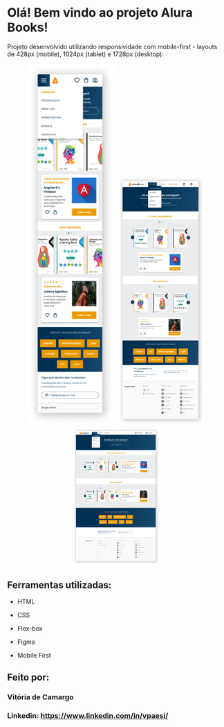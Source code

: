 # Olá! Bem vindo ao projeto Alura Books!

Projeto desenvolvido utilizando responsividade com mobile-first - layouts de 428px (mobile), 1024px (tablet) e 1728px (desktop):

<div align="center">
  <figure style="display: inline-block; text-align: center; margin: 2px;">
    <img src="figma/Layout-428_Menu.png" width="200">
  </figure>
  <figure style="display: inline-block; text-align: center; margin: 2px;">
    <img src="figma/Layout-1024_Menu.png" width="200">
  </figure>
  <figure style="display: inline-block; text-align: center; margin: 2px;">
    <img src="figma/Layout-1728_Menu.png" width="200">
  </figure>
</div>

## Ferramentas utilizadas:

* HTML

* CSS

* Flex-box

* Figma

* Mobile First

## Feito por:

### Vitória de Camargo

### Linkedin: https://www.linkedin.com/in/vpaesi/
